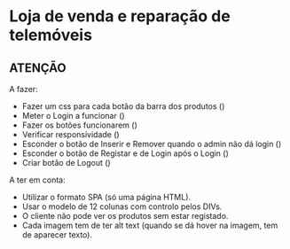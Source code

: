# Loja de venda e reparação de telemóveis

## ATENÇÃO

A fazer:

- Fazer um css para cada botão da barra dos produtos ()
- Meter o Login a funcionar ()
- Fazer os botões funcionarem ()
- Verificar responsividade ()
- Esconder o botão de Inserir e Remover quando o admin não dá login ()
- Esconder o botão de Registar e de Login após o Login ()
- Criar botão de Logout ()


A ter em conta:

- Utilizar o formato SPA (só uma página HTML).
- Usar o modelo de 12 colunas com controlo pelos DIVs.
- O cliente não pode ver os produtos sem estar registado.
- Cada imagem tem de ter alt text (quando se dá hover na imagem, tem de aparecer texto).